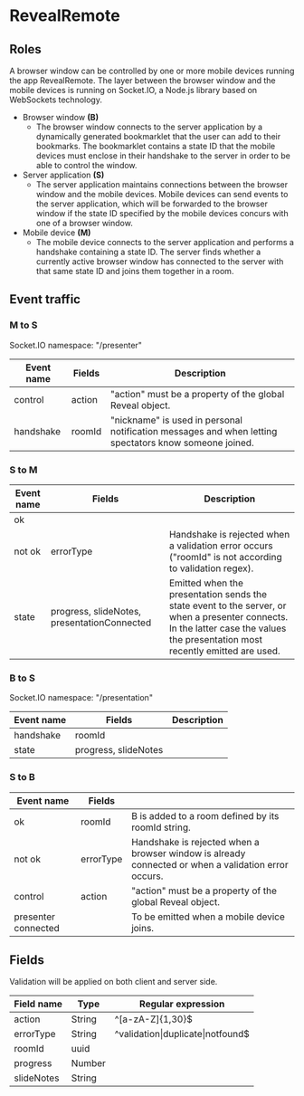 # RevealRemote
## Roles
A browser window can be controlled by one or more mobile devices running the app RevealRemote. The layer between the browser window and the mobile devices is running on Socket.IO, a Node.js library based on WebSockets technology.

- Browser window **(B)**
    - The browser window connects to the server application by a dynamically generated bookmarklet that the user can add to their bookmarks. The bookmarklet contains a state ID that the mobile devices must enclose in their handshake to the server in order to be able to control the window.
- Server application **(S)**
    - The server application maintains connections between the browser window and the mobile devices. Mobile devices can send events to the server application, which will be forwarded to the browser window if the state ID specified by the mobile devices concurs with one of a browser window.
- Mobile device **(M)**
    - The mobile device connects to the server application and performs a handshake containing a state ID. The server finds whether a currently active browser window has connected to the server with that same state ID and joins them together in a room.

## Event traffic
### M to S
Socket.IO namespace: "/presenter"

| Event name | Fields | Description                                                                                           |
|------------|--------|-------------------------------------------------------------------------------------------------------|
| control    | action | "action" must be a property of the global Reveal object.                                              |
| handshake  | roomId | "nickname" is used in personal notification messages and when letting spectators know someone joined. |

### S to M

| Event name             | Fields                | Description |
|------------------------|-----------------------|-------------|
| ok                     |                       |             |
| not ok                 | errorType             | Handshake is rejected when a validation error occurs ("roomId" is not according to validation regex). |
| state                  | progress, slideNotes, presentationConnected | Emitted when the presentation sends the state event to the server, or when a presenter connects. In the latter case the values the presentation most recently emitted are used. |

### B to S
Socket.IO namespace: "/presentation"

| Event name    | Fields               | Description |
|---------------|----------------------|-------------|
| handshake     | roomId               |             |
| state         | progress, slideNotes |             |

### S to B

| Event name          | Fields    |    |
|---------------------|-----------|----|
| ok                  | roomId    | B is added to a room defined by its roomId string. |
| not ok              | errorType | Handshake is rejected when a browser window is already connected or when a validation error occurs. |
| control             | action    | "action" must be a property of the global Reveal object. |
| presenter connected |           | To be emitted when a mobile device joins. |

## Fields
Validation will be applied on both client and server side.

| Field name    | Type   | Regular expression                        |
|---------------|--------|-------------------------------------------|
| action        | String | ^[a-zA-Z]{1,30}$                          |
| errorType     | String | ^validation&#124;duplicate&#124;notfound$ |
| roomId        | uuid   |                                           |
| progress      | Number |                                           |
| slideNotes    | String |                                           |
